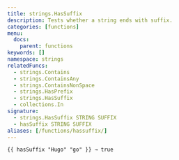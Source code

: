 ```yaml
---
title: strings.HasSuffix
description: Tests whether a string ends with suffix.
categories: [functions]
menu:
  docs:
    parent: functions
keywords: []
namespace: strings
relatedFuncs:
  - strings.Contains
  - strings.ContainsAny
  - strings.ContainsNonSpace
  - strings.HasPrefix
  - strings.HasSuffix
  - collections.In
signature: 
  - strings.HasSuffix STRING SUFFIX
  - hasSuffix STRING SUFFIX
aliases: [/functions/hassuffix/]
---
```


```go-html-template
{{ hasSuffix "Hugo" "go" }} → true
```
